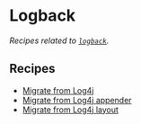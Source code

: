 # Logback

_Recipes related to [`logback`](http://logback.qos.ch/documentation.html)._

## Recipes

* [Migrate from Log4j](/reference/recipes/java/logging/logback/log4jtologback)
* [Migrate from Log4j appender](/reference/recipes/java/logging/logback/log4jappendertologback)
* [Migrate from Log4j layout](/reference/recipes/java/logging/logback/log4jlayouttologback)


